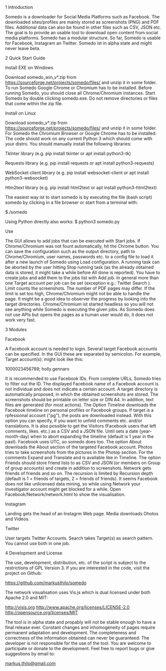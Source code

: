 1 Introduction

Somedo is a downloader for Social Media Platforms such as Facebook.
The downloaded sites/profiles are mainly stored as screenshots (PNG) and PDF files.
Additional data can also be found in other files such as CSV, JSON etc.
The goal is to provide an usable tool to download open content from social media
platforms. Somedo has a modular structure. So far, Somedo is usable for Facebook,
Instagram an Twitter. Somedo ist in alpha state and might never leave beta.


2 Quick Start Guide

Install EXE on Windows

Download somedo_win_v*.zip from https://sourceforge.net/projects/somedo/files/
and unzip it in some folder. To run Somedo Google Chrome or Chromium has to be
installed. Before running Somedo, you should close all Chrome/Chromium instances.
Start Somedo by double clicking somedo.exe. Do not remove directories or files that
come within the zip file.


Install on Linux

Download somedo_v*.zip from https://sourceforge.net/projects/somedo/files/
and unzip it in some folder. For Somedo the Chromium Browser or Google Chrome has
to be installed. The code should work on any current Python 3 which should come
with your distro. You should manually install the following libraries:

TkInter library
(e.g. pip install tkinter or apt install python3-tk)

Requests library
(e.g. pip install requests or apt install python3-requests)

WebSocket client library
(e.g. pip install websocket-client or apt install python3-websocket)

Htm2text library
(e.g. pip install html2text or apt install python3-html2text)

The easiest way ist to start somedo is by executing the file (bash script) somedo
by clicking in a file browser or start from a terminal with:

$./somedo

Using Python directly also works:
$ python3 somedo.py


Use

The GUI allows to add jobs that can be executed with Start jobs. If Chrome/Chromium
was not fount automatically, hit the Chrome button. You can save the configuration
such as the output directory, path to Chrome/Chromium, user names, passwords etc. to
a config file to load it after a new launch of Somedo using Load configuration.
A running task can be aborted by the user hitting Stop running task (as the already
obtained data is stored, it might take a while before All done is reported).
You have to create jobs and add them to the jobs list with Add job. In general more
than one Target account per job can be set (exception e.g.: Twitter Search ).
Limit counts the screenshots. The number of PDF pages may differ. If the limit is set
too high, Chrome/Chromium might not be able to handle the page.
It might be a good idea to observer the progress by looking into the target directories.
Chrome/Chromium ist started headless so you will not see anything while Somedo is
executing the given jobs. As Somedo does not use APIs but opens the pages as a human
user would do, it does not work very fast.


3 Modules

Facebook

A Facebook account is needed to login. Several target Facebook accounts can be specified.
In the GUI these are separated by semicolon. For example, Target account(s): might look like
this:

1000023456789; holly.gennaro

It is recommended to use Facebook IDs. From complete URLs, Somedo tries to filter
out the ID. The displayed Facebook name of a Facebook account is not individual and does
not indicate a certain account.
A target directory is automatically proposed, in which the obtained screenshots are stored.
The screenshots should be printable on letter size or DIN A4. In addition, text files are
generated (for most actions).
The Option Timeline downloads the Facebook timeline on personal profiles or Facebook groups.
If target is a rpfessional account ("pg"), the posts are downloaded instead. With this option
you can specify, if you want to unfold comments etc. and/or translations. It is also possible
to get the Visitors (Facebook users that left comments, likes. etc.) as a CSV and a JSON file.
Until sets a date (year-month-day) when to abort expanding the timeline (default is 1 year in
the past). Facebook uses UTC, so somedo does too.
The option About downloads the About section of the targeted Facebook account. Photos tries
to take screenshots from the pictures in the Photop section. For the comments Expand and
Translate and is available like in Timeline.
The option Friends should store friend lists to as CSV and JSON (or members on Group of group
accounts) and create in addition to screenshots. Network gets friends of friends and so on.
The recursion is limited by Recursion depth (default is 1 = friends of targets, 2 = friends of
friends). It seems Facebook does not like unlicensed data mining, so while using Network your
investigator account might get blocked for a while. Open Facebook/Network/network.html to show
the visualisation.


Instagram

Landing gets the head of an Instagrm Web page. Media downloads Ohotos and Videos.


Twitter

User targets Twitter Accounts. Search takes Target(s) as search pattern. You cannot use both
in one job.


4 Development and License

The use, development, distribution, etc. of the script is subject to the restrictions of
GPL Version 3.
If you are interested in the code, visit the project on Github:

https://github.com/markusthilo/somedo

The network visualisation uses Vis.js which is dual licensed under both Apache 2.0 and MIT:

http://visjs.org
http://www.apache.org/licenses/LICENSE-2.0
http://opensource.org/licenses/MIT

The tool is in alpha state and propably will not be stable enough to have a final release
ever. Constant changes and inhomogeneity of pages require permanent adaptation and development.
The completeness and correctness of the information obtained can never be guaranteed.
The developer is not responsible for the use of the tool.
You are welcome to participate or donate to the development. Feel free to report bugs or
give suggestions by email to:

markus.thilo@gmail.com


